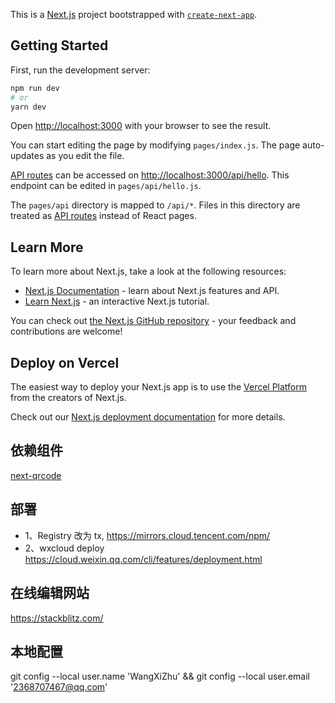 <!--
 * @Author: zc
 * @Date: 1985-10-26 16:15:00
 * @LastEditors: zc
 * @LastEditTime: 2022-12-23 11:30:58
 * @FilePath: /next-app-demo/README.md
-->

This is a [Next.js](https://nextjs.org/) project bootstrapped with [`create-next-app`](https://github.com/vercel/next.js/tree/canary/packages/create-next-app).

## Getting Started

First, run the development server:

```bash
npm run dev
# or
yarn dev
```

Open [http://localhost:3000](http://localhost:3000) with your browser to see the result.

You can start editing the page by modifying `pages/index.js`. The page auto-updates as you edit the file.

[API routes](https://nextjs.org/docs/api-routes/introduction) can be accessed on [http://localhost:3000/api/hello](http://localhost:3000/api/hello). This endpoint can be edited in `pages/api/hello.js`.

The `pages/api` directory is mapped to `/api/*`. Files in this directory are treated as [API routes](https://nextjs.org/docs/api-routes/introduction) instead of React pages.

## Learn More

To learn more about Next.js, take a look at the following resources:

-   [Next.js Documentation](https://nextjs.org/docs) - learn about Next.js features and API.
-   [Learn Next.js](https://nextjs.org/learn) - an interactive Next.js tutorial.

You can check out [the Next.js GitHub repository](https://github.com/vercel/next.js/) - your feedback and contributions are welcome!

## Deploy on Vercel

The easiest way to deploy your Next.js app is to use the [Vercel Platform](https://vercel.com/new?utm_medium=default-template&filter=next.js&utm_source=create-next-app&utm_campaign=create-next-app-readme) from the creators of Next.js.

Check out our [Next.js deployment documentation](https://nextjs.org/docs/deployment) for more details.

## 依赖组件

[next-qrcode](https://www.npmjs.com/package/next-qrcode)

## 部署

-   1、Registry 改为 tx, https://mirrors.cloud.tencent.com/npm/
-   2、wxcloud deploy
    https://cloud.weixin.qq.com/cli/features/deployment.html

## 在线编辑网站

https://stackblitz.com/

## 本地配置

git config --local user.name 'WangXiZhu' && git config --local user.email '2368707467@qq.com'
